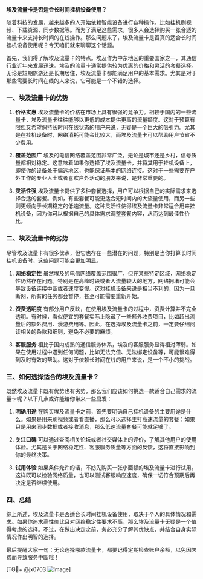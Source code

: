 **埃及流量卡是否适合长时间挂机设备使用？**

随着科技的发展，越来越多的人开始依赖智能设备进行各种操作。比如挂机刷视频、下载资源、同步数据等。而为了满足这些需求，很多人会选择购买一张合适的流量卡来支持长时间的在线操作。那么问题来了，埃及流量卡是否真的适合长时间挂机设备使用呢？今天咱们就来聊聊这个话题。

首先，我们得了解埃及流量卡的特点。埃及作为中东地区的重要国家之一，其通信行业近年来发展迅速。埃及的流量卡通常提供较为优惠的价格和灵活的套餐选择。无论是短期旅游还是长期居住，埃及流量卡都能满足用户的基本需求。尤其是对于那些需要长时间在线的人来说，它可能是一个不错的选择。

### 一、埃及流量卡的优势

1. **价格实惠**
   埃及流量卡的价格在市场上具有很强的竞争力。相较于国内的一些流量卡，埃及流量卡往往能够以更低的成本提供更高的流量额度。这对于预算有限但又希望保持长时间在线状态的用户来说，无疑是一个巨大的吸引力。尤其是在挂机设备时，网络消耗可能会比较大，而埃及流量卡可以帮助用户节省不少费用。

2. **覆盖范围广**
   埃及的电信网络覆盖范围非常广泛，无论是城市还是乡村，信号质量都相对稳定。这意味着如果你选择了埃及流量卡，并将其用于挂机设备上，即使你的设备处于偏远地区，也能保证基本的网络连接。这对于一些需要在户外工作的专业人士或者喜欢户外活动的朋友来说，是非常重要的。

3. **灵活性强**
   埃及流量卡提供了多种套餐选择，用户可以根据自己的实际需求来选择合适的套餐。例如，有些套餐可能更适合短时间内的大流量使用，而另一些则更倾向于长期稳定的低速流量。这种灵活性使得埃及流量卡非常适合用来挂机设备，因为你可以根据自己的具体需求调整套餐内容，从而达到最佳性价比。

### 二、埃及流量卡的劣势

尽管埃及流量卡有很多优点，但它也存在一些潜在的问题，特别是当你打算长时间挂机设备时，这些问题可能会更加明显。

1. **网络稳定性**
   虽然埃及的电信网络覆盖范围很广，但在某些特定区域，网络稳定性仍然存在问题。特别是在高峰时段或者人流量较大的地方，网络拥堵可能会导致设备连接中断或者速度变慢。这对挂机设备来说是相当不利的，因为一旦断网，所有的任务都会暂停，甚至可能需要重新开始。

2. **资费透明度**
   有部分用户反映，在使用埃及流量卡的过程中，资费计算并不完全透明。有时候，看似便宜的套餐实际上隐藏了一些额外收费项目，比如超出流量后的额外费用、漫游费用等。因此，在选择埃及流量卡之前，一定要仔细阅读相关的条款和细则，避免不必要的麻烦。

3. **客服服务**
   相比于国内成熟的通信服务体系，埃及的客服服务显得相对薄弱。如果在使用过程中遇到任何问题，比如无法充值、无法绑定设备等，可能很难得到及时有效的帮助。这对于依赖长时间在线的用户来说，是一个不小的挑战。

### 三、如何选择适合的埃及流量卡？

既然埃及流量卡既有优势也有劣势，那么我们应该如何挑选一款适合自己需求的流量卡呢？以下几点或许能给你带来一些启发：

1. **明确用途**
   在购买埃及流量卡之前，首先要明确自己挂机设备的主要用途是什么。如果是用来刷视频或者看直播，那么可以选择主打高速流量的套餐；如果只是用来同步数据或者接收消息，那么低速流量套餐可能就足够了。

2. **关注口碑**
   可以通过查阅相关论坛或者社交媒体上的评价，了解其他用户的使用体验。尤其是关于网络稳定性、客服服务质量等方面的反馈，这将直接影响到你的最终决策。

3. **试用体验**
   如果条件允许的话，不妨先购买一张小面额的埃及流量卡进行试用。这样既可以检验网络质量，也可以测试客服响应速度，确保一切符合预期后再决定是否继续使用。

### 四、总结

综上所述，埃及流量卡是否适合长时间挂机设备使用，取决于个人的具体情况和需求。如果你追求高性价比且对网络稳定性要求不高，那么埃及流量卡无疑是一个值得考虑的选择。不过，在做出决定之前，务必充分了解其优缺点，并结合自身实际情况作出明智的选择。

最后提醒大家一句：无论选择哪款流量卡，都要记得定期检查账户余额，以免因欠费而导致服务中断哦！

[TG💪+ @jx0703 ![Image](https://github.com/user-attachments/assets/dbca1d08-cadb-493c-b0ec-ad6f7a83f270)]